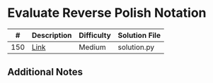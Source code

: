 # Evaluate Reverse Polish Notation
|#|Description|Difficulty|Solution File|
|-|-|-|-|
|150|[Link](https://leetcode.com/problems/evaluate-reverse-polish-notation/)|Medium|solution.py|

## Additional Notes
